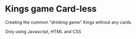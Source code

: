 <h1>Kings game Card-less</h1>
<p>Creating the common "drinking game" Kings without any cards</p>

<p>Only using Javascript, HTML and CSS</p>

